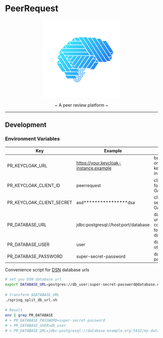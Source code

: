 # PeerRequest

<p align="center">
  <img src="docs/logo.png" width="256" height="256"/>
</p>

<p align="center">~ A peer review platform ~</p>

---

## Development

### Environment Variables

| Key                       | Example                                | Info                                     |
|---------------------------|----------------------------------------|------------------------------------------|
| PR_KEYCLOAK_URL           | https://your.keycloak-instance.example | base URL or your keycloak instance       |
| PR_KEYCLOAK_CLIENT_ID     | peerrequest                            | client id for OAuth2                     |
| PR_KEYCLOAK_CLIENT_SECRET | asd****************dsa                 | client secret for OAuth2                 |
| PR_DATABASE_URL           | jdbc:postgresql://host:port/database   | database url to connect to your database |
| PR_DATABASE_USER          | user                                   | database user                            |
| PR_DATABASE_PASSWORD      | super-secret-password                  | database password                        |

Convenience script for [DSN](https://en.wikipedia.org/wiki/Data_source_name) database urls

```bash
# set you DSN database url
export DATABASE_URL=postgres://db_user:super-secret-password@database.example.org:5432/my-database

# transform $DATABASE_URL
./spring_split_db_url.sh

# Result
env | grep PR_DATABASE
# > PR_DATABASE_PASSWORD=super-secret-password
# > PR_DATABASE_USER=db_user
# > PR_DATABASE_URL=jdbc:postgresql://database.example.org:5432/my-database
```